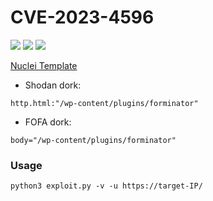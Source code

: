 # CVE-2023-4596 
![](https://img.shields.io/static/v1?label=Product&message=Wordpress&color=blue)
![](https://img.shields.io/static/v1?label=Version&message=Forminator%20<=%201.24&color=brighgreen)
![](https://img.shields.io/static/v1?label=Vulnerability&message=CVSSv3:%209.8.%20Unauthenticated%20Remote%20Command%20Execution&color=red)

[Nuclei Template](https://github.com/projectdiscovery/nuclei-templates/pull/8118/files)

- Shodan dork:
```
http.html:"/wp-content/plugins/forminator"
```
- FOFA dork:
```
body="/wp-content/plugins/forminator"
```
### Usage
```
python3 exploit.py -v -u https://target-IP/
```

